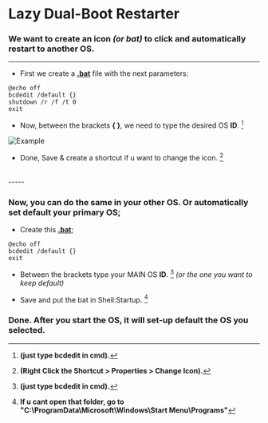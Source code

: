 # Lazy Dual-Boot Restarter
### We want to create an icon _(or bat)_ to click and automatically restart to another OS.
---

- First we create a **[.bat](https://github.com/gzmatte/Dual-Boot/releases/download/1/bat.bat)** file with the next parameters:

```
@echo off
bcdedit /default {}
shutdown /r /f /t 0
exit
```

- Now, between the brackets **{ }**, we need to type the desired OS **ID**. [^1]
[^1]: **(just type bcdedit in cmd).**

![Example](https://github.com/gzmatte/Dual-Boot/assets/117684932/04b9a821-99e3-4bb7-9242-3cf1bd5aec9d)

- Done, Save & create a shortcut if u want to change the icon. [^2]
[^2]: **(Right Click the Shortcut > Properties > Change Icon).**
</br> 
-----

### Now, you can do the same in your other OS. Or automatically set default your primary OS;

- Create this **[.bat](https://github.com/gzmatte/Dual-Boot/releases/download/1/start-bcd.bat)**;
```
@echo off
bcdedit /default {}
exit
```

- Between the brackets type your MAIN OS **ID**. [^1] _(or the one you want to keep default)_

- Save and put the bat in Shell:Startup. [^3]
   
[^3]: **If u cant open that folder, go to "C:\ProgramData\Microsoft\Windows\Start Menu\Programs"**

### Done. After you start the OS, it will set-up default the OS you selected.

